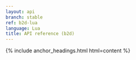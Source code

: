 ```yaml
---
layout: api
branch: stable
ref: b2d-lua
language: Lua
title: API reference (b2d)
---
```

{% include anchor_headings.html html=content %}